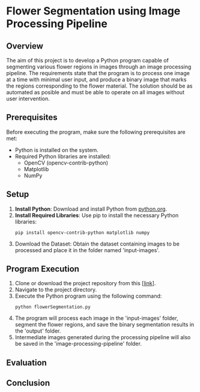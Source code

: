 # Flower Segmentation using Image Processing Pipeline

## Overview
The aim of this project is to develop a Python program capable of segmenting various flower regions in images through an image processing pipeline. The requirements state that the program is to process one image at a time with minimal user input, and produce a binary image that marks the regions corresponding to the flower material. The solution should be as automated as posible and must be able to operate on all images without user intervention.

## Prerequisites
Before executing the program, make sure the following prerequisites are met:
- Python is installed on the system.
- Required Python libraries are installed:
  - OpenCV (opencv-contrib-python)
  - Matplotlib
  - NumPy

## Setup
1. **Install Python**: Download and install Python from [python.org](https://www.python.org/).
2. **Install Required Libraries**: Use pip to install the necessary Python libraries:
   ```
   pip install opencv-contrib-python matplotlib numpy
   ```
3. Download the Dataset: Obtain the dataset containing images to be processed and place it in the folder named 'input-images'.

## Program Execution
1. Clone or download the project repository from this [[link](https://github.com/dalodeju/Image-Processing-Group-3.git)].
2. Navigate to the project directory.
3. Execute the Python program using the following command:
   ```
   python flowerSegmentation.py
   ```
4. The program will process each image in the 'input-images' folder, segment the flower regions, and save the binary segmentation results in the 'output' folder.
5. Intermediate images generated during the processing pipeline will also be saved in the 'image-processing-pipeline' folder.

## Evaluation


## Conclusion

